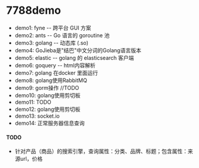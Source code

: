 # 7788demo

- demo1: fyne -- 跨平台 GUI 方案
- demo2: ants -- Go 语言的 goroutine 池
- demo3: golang -- 动态库 (.so)
- demo4: GoJieba是"结巴"中文分词的Golang语言版本
- demo5: elastic -- golang 的 elasticsearch 客户端
- demo6: goquery -- html内容解析
- demo7: golang 在docker 里面运行
- demo8: golang使用RabbitMQ
- demo9: gorm操作 //TODO
- demo10: golang使用剪切板
- demo11: TODO
- demo12: golang使用剪切板
- demo13: socket.io
- demo14: 正常服务器信息查询


#### TODO 
- 针对产品（商品）的搜索引擎，查询属性：分类、品牌、标题；包含属性：来源url，价格